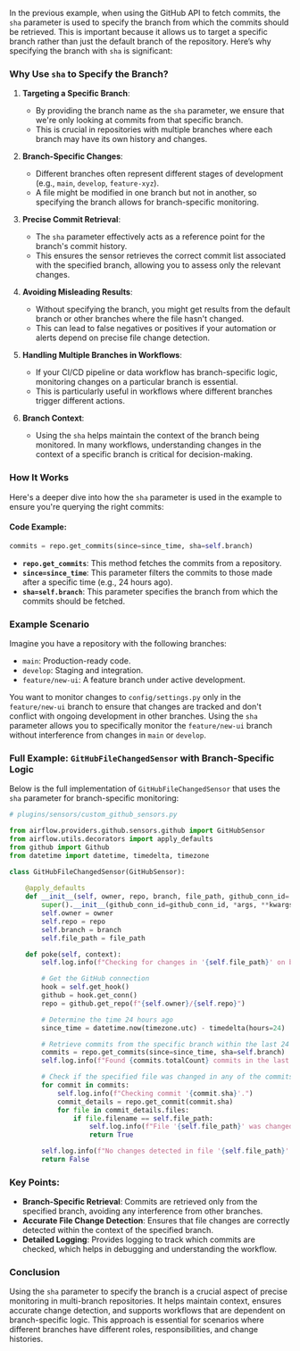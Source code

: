 In the previous example, when using the GitHub API to fetch commits, the `sha` parameter is used to specify the branch from which the commits should be retrieved. This is important because it allows us to target a specific branch rather than just the default branch of the repository. Here’s why specifying the branch with `sha` is significant:

### Why Use `sha` to Specify the Branch?

1. **Targeting a Specific Branch**:
   - By providing the branch name as the `sha` parameter, we ensure that we're only looking at commits from that specific branch.
   - This is crucial in repositories with multiple branches where each branch may have its own history and changes.

2. **Branch-Specific Changes**:
   - Different branches often represent different stages of development (e.g., `main`, `develop`, `feature-xyz`).
   - A file might be modified in one branch but not in another, so specifying the branch allows for branch-specific monitoring.

3. **Precise Commit Retrieval**:
   - The `sha` parameter effectively acts as a reference point for the branch's commit history.
   - This ensures the sensor retrieves the correct commit list associated with the specified branch, allowing you to assess only the relevant changes.

4. **Avoiding Misleading Results**:
   - Without specifying the branch, you might get results from the default branch or other branches where the file hasn't changed.
   - This can lead to false negatives or positives if your automation or alerts depend on precise file change detection.

5. **Handling Multiple Branches in Workflows**:
   - If your CI/CD pipeline or data workflow has branch-specific logic, monitoring changes on a particular branch is essential.
   - This is particularly useful in workflows where different branches trigger different actions.

6. **Branch Context**:
   - Using the `sha` helps maintain the context of the branch being monitored. In many workflows, understanding changes in the context of a specific branch is critical for decision-making.

### How It Works

Here's a deeper dive into how the `sha` parameter is used in the example to ensure you're querying the right commits:

#### Code Example:

```python
commits = repo.get_commits(since=since_time, sha=self.branch)
```

- **`repo.get_commits`**: This method fetches the commits from a repository.
- **`since=since_time`**: This parameter filters the commits to those made after a specific time (e.g., 24 hours ago).
- **`sha=self.branch`**: This parameter specifies the branch from which the commits should be fetched.

### Example Scenario

Imagine you have a repository with the following branches:

- `main`: Production-ready code.
- `develop`: Staging and integration.
- `feature/new-ui`: A feature branch under active development.

You want to monitor changes to `config/settings.py` only in the `feature/new-ui` branch to ensure that changes are tracked and don't conflict with ongoing development in other branches. Using the `sha` parameter allows you to specifically monitor the `feature/new-ui` branch without interference from changes in `main` or `develop`.

### Full Example: `GitHubFileChangedSensor` with Branch-Specific Logic

Below is the full implementation of `GitHubFileChangedSensor` that uses the `sha` parameter for branch-specific monitoring:

```python
# plugins/sensors/custom_github_sensors.py

from airflow.providers.github.sensors.github import GitHubSensor
from airflow.utils.decorators import apply_defaults
from github import Github
from datetime import datetime, timedelta, timezone

class GitHubFileChangedSensor(GitHubSensor):
    
    @apply_defaults
    def __init__(self, owner, repo, branch, file_path, github_conn_id='github_default', *args, **kwargs):
        super().__init__(github_conn_id=github_conn_id, *args, **kwargs)
        self.owner = owner
        self.repo = repo
        self.branch = branch
        self.file_path = file_path

    def poke(self, context):
        self.log.info(f"Checking for changes in '{self.file_path}' on branch '{self.branch}' of repo '{self.repo}'.")

        # Get the GitHub connection
        hook = self.get_hook()
        github = hook.get_conn()
        repo = github.get_repo(f"{self.owner}/{self.repo}")

        # Determine the time 24 hours ago
        since_time = datetime.now(timezone.utc) - timedelta(hours=24)

        # Retrieve commits from the specific branch within the last 24 hours
        commits = repo.get_commits(since=since_time, sha=self.branch)
        self.log.info(f"Found {commits.totalCount} commits in the last 24 hours on branch '{self.branch}'.")

        # Check if the specified file was changed in any of the commits
        for commit in commits:
            self.log.info(f"Checking commit '{commit.sha}'.")
            commit_details = repo.get_commit(commit.sha)
            for file in commit_details.files:
                if file.filename == self.file_path:
                    self.log.info(f"File '{self.file_path}' was changed in commit '{commit.sha}'.")
                    return True

        self.log.info(f"No changes detected in file '{self.file_path}' in the last 24 hours on branch '{self.branch}'.")
        return False
```

### Key Points:

- **Branch-Specific Retrieval**: Commits are retrieved only from the specified branch, avoiding any interference from other branches.
- **Accurate File Change Detection**: Ensures that file changes are correctly detected within the context of the specified branch.
- **Detailed Logging**: Provides logging to track which commits are checked, which helps in debugging and understanding the workflow.

### Conclusion

Using the `sha` parameter to specify the branch is a crucial aspect of precise monitoring in multi-branch repositories. It helps maintain context, ensures accurate change detection, and supports workflows that are dependent on branch-specific logic. This approach is essential for scenarios where different branches have different roles, responsibilities, and change histories.